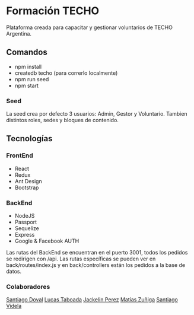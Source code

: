 # Formación TECHO

Plataforma creada para capacitar y gestionar voluntarios de TECHO Argentina.

## Comandos

- npm install
- createdb techo (para correrlo localmente)
- npm run seed
- npm start

### Seed

La seed crea por defecto 3 usuarios: Admin, Gestor y Voluntario. Tambien distintos roles, sedes y bloques de contenido.

## Tecnologías

### FrontEnd

- React
- Redux
- Ant Design
- Bootstrap

### BackEnd

- NodeJS
- Passport
- Sequelize
- Express
- Google & Facebook AUTH

Las rutas del BackEnd se encuentran en el puerto 3001, todos los pedidos se redirigen con /api. Las rutas específicas se pueden ver en back/routes/index.js y en back/controllers están los pedidos a la base de datos.

### Colaboradores

[Santiago Doval](https://github.com/santiagodovalb)
[Lucas Taboada](https://github.com/lucastaboada111)
[Jackelin Perez](https://github.com/JackelinPerez)
[Matías Zuñiga](https://github.com/matiasfzuniga)
[Santiago Videla](https://github.com/santiagovidela)

